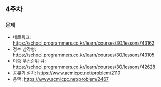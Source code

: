 ## 4주차

### 문제
- 네트워크: https://school.programmers.co.kr/learn/courses/30/lessons/43162
- 정수 삼각형: https://school.programmers.co.kr/learn/courses/30/lessons/43105
- 이중 우선순위 큐: https://school.programmers.co.kr/learn/courses/30/lessons/42628
- 공유기 설치: https://www.acmicpc.net/problem/2110
- 용액: https://www.acmicpc.net/problem/2467
